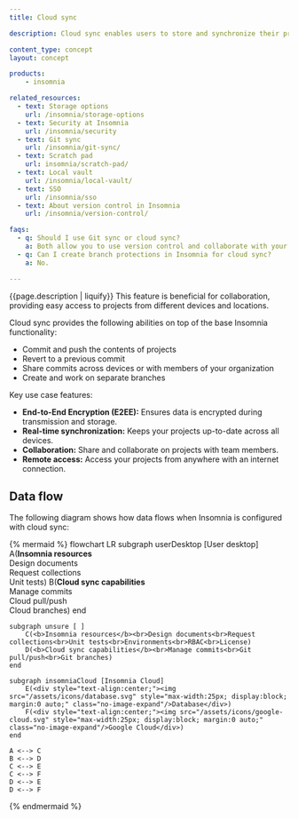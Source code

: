 ```yaml
---
title: Cloud sync 

description: Cloud sync enables users to store and synchronize their project data in the cloud securely as well as use [version control](/insomnia/version-control/).

content_type: concept
layout: concept

products:
    - insomnia

related_resources:
  - text: Storage options
    url: /insomnia/storage-options
  - text: Security at Insomnia
    url: /insomnia/security
  - text: Git sync
    url: /insomnia/git-sync/
  - text: Scratch pad
    url: insomnia/scratch-pad/
  - text: Local vault
    url: /insomnia/local-vault/
  - text: SSO
    url: /insomnia/sso
  - text: About version control in Insomnia
    url: /insomnia/version-control/

faqs:
  - q: Should I use Git sync or cloud sync?
    a: Both allow you to use version control and collaborate with your team. You should use Git sync if you're already using a Git repository and your team requires detailed version tracking and rollback capabilities.
  - q: Can I create branch protections in Insomnia for cloud sync?
    a: No.

---
```


{{page.description | liquify}}
This feature is beneficial for collaboration, providing easy access to projects from different devices and locations. 

Cloud sync provides the following abilities on top of the base Insomnia functionality:
* Commit and push the contents of projects
* Revert to a previous commit
* Share commits across devices or with members of your organization
* Create and work on separate branches

Key use case features:
* **End-to-End Encryption (E2EE):** Ensures data is encrypted during transmission and storage.
* **Real-time synchronization:** Keeps your projects up-to-date across all devices.
* **Collaboration:** Share and collaborate on projects with team members.
* **Remote access:** Access your projects from anywhere with an internet connection.

## Data flow

The following diagram shows how data flows when Insomnia is configured with cloud sync:

{% mermaid %}
flowchart LR
    subgraph userDesktop [User desktop]
        A(<b>Insomnia resources</b><br>Design documents<br>Request collections<br>Unit tests)
        B(<b>Cloud sync capabilities</b><br>Manage commits<br>Cloud pull/push<br>Cloud branches)
    end 

    subgraph unsure [ ]
        C(<b>Insomnia resources</b><br>Design documents<br>Request collections<br>Unit tests<br>Environments<br>RBAC<br>License)
        D(<b>Cloud sync capabilities</b><br>Manage commits<br>Git pull/push<br>Git branches)
    end

    subgraph insomniaCloud [Insomnia Cloud]
        E(<div style="text-align:center;"><img src="/assets/icons/database.svg" style="max-width:25px; display:block; margin:0 auto;" class="no-image-expand"/>Database</div>)
        F(<div style="text-align:center;"><img src="/assets/icons/google-cloud.svg" style="max-width:25px; display:block; margin:0 auto;" class="no-image-expand"/>Google Cloud</div>)
    end

    A <--> C
    B <--> D
    C <--> E
    C <--> F
    D <--> E
    D <--> F

{% endmermaid %}
